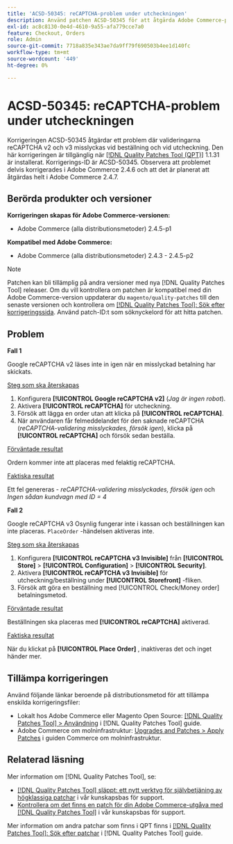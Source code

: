 ```yaml
---
title: 'ACSD-50345: reCAPTCHA-problem under utcheckningen'
description: Använd patchen ACSD-50345 för att åtgärda Adobe Commerce-problemet där reCAPTCHA v2- och v3-valideringarna misslyckas vid beställningar och vid utcheckningen.
exl-id: ac8c8130-0e4d-4610-9a55-afa779cce7a0
feature: Checkout, Orders
role: Admin
source-git-commit: 7718a835e343ae7da9ff79f690503b4ee1d140fc
workflow-type: tm+mt
source-wordcount: '449'
ht-degree: 0%

---
```


# ACSD-50345: reCAPTCHA-problem under utcheckningen

Korrigeringen ACSD-50345 åtgärdar ett problem där valideringarna reCAPTCHA v2 och v3 misslyckas vid beställning och vid utcheckning. Den här korrigeringen är tillgänglig när [[!DNL Quality Patches Tool (QPT)]](/help/announcements/adobe-commerce-announcements/magento-quality-patches-released-new-tool-to-self-serve-quality-patches.md) 1.1.31 är installerat. Korrigerings-ID är ACSD-50345. Observera att problemet delvis korrigerades i Adobe Commerce 2.4.6 och att det är planerat att åtgärdas helt i Adobe Commerce 2.4.7.

## Berörda produkter och versioner

**Korrigeringen skapas för Adobe Commerce-versionen:**

* Adobe Commerce (alla distributionsmetoder) 2.4.5-p1

**Kompatibel med Adobe Commerce:**

* Adobe Commerce (alla distributionsmetoder) 2.4.3 - 2.4.5-p2

>[!NOTE]
>
>Patchen kan bli tillämplig på andra versioner med nya [!DNL Quality Patches Tool] releaser. Om du vill kontrollera om patchen är kompatibel med din Adobe Commerce-version uppdaterar du `magento/quality-patches` till den senaste versionen och kontrollera om [[!DNL Quality Patches Tool]: Sök efter korrigeringssida](https://experienceleague.adobe.com/tools/commerce-quality-patches/index.html). Använd patch-ID:t som söknyckelord för att hitta patchen.

## Problem

**Fall 1**

Google reCAPTCHA v2 läses inte in igen när en misslyckad betalning har skickats.

<u>Steg som ska återskapas</u>

1. Konfigurera **[!UICONTROL Google reCAPTCHA v2]** (*Jag är ingen robot*).
1. Aktivera **[!UICONTROL reCAPTCHA]** för utcheckning.
1. Försök att lägga en order utan att klicka på **[!UICONTROL reCAPTCHA]**.
1. När användaren får felmeddelandet för den saknade reCAPTCHA (*reCAPTCHA-validering misslyckades, försök igen*), klicka på **[!UICONTROL reCAPTCHA]** och försök sedan beställa.

<u>Förväntade resultat</u>

Ordern kommer inte att placeras med felaktig reCAPTCHA.

<u>Faktiska resultat</u>

Ett fel genereras - *reCAPTCHA-validering misslyckades, försök igen* och *Ingen sådan kundvagn med ID = 4*

**Fall 2**

Google reCAPTCHA v3 Osynlig fungerar inte i kassan och beställningen kan inte placeras. `PlaceOrder` -händelsen aktiveras inte.

<u>Steg som ska återskapas</u>

1. Konfigurera **[!UICONTROL reCAPTCHA v3 Invisible]** från **[!UICONTROL Store]** > **[!UICONTROL Configuration]** > **[!UICONTROL Security]**.
1. Aktivera **[!UICONTROL reCAPTCHA v3 Invisible]** för utcheckning/beställning under **[!UICONTROL Storefront]** -fliken.
1. Försök att göra en beställning med [!UICONTROL Check/Money order] betalningsmetod.

<u>Förväntade resultat</u>

Beställningen ska placeras med **[!UICONTROL reCAPTCHA]** aktiverad.

<u>Faktiska resultat</u>

När du klickat på **[!UICONTROL Place Order]** , inaktiveras det och inget händer mer.

## Tillämpa korrigeringen

Använd följande länkar beroende på distributionsmetod för att tillämpa enskilda korrigeringsfiler:

* Lokalt hos Adobe Commerce eller Magento Open Source: [[!DNL Quality Patches Tool] > Användning](https://experienceleague.adobe.com/docs/commerce-operations/tools/quality-patches-tool/usage.html) i [!DNL Quality Patches Tool] guide.
* Adobe Commerce om molninfrastruktur: [Upgrades and Patches > Apply Patches](https://experienceleague.adobe.com/docs/commerce-cloud-service/user-guide/develop/upgrade/apply-patches.html) i guiden Commerce om molninfrastruktur.

## Relaterad läsning

Mer information om [!DNL Quality Patches Tool], se:

* [[!DNL Quality Patches Tool] släppt: ett nytt verktyg för självbetjäning av högklassiga patchar](/help/announcements/adobe-commerce-announcements/magento-quality-patches-released-new-tool-to-self-serve-quality-patches.md) i vår kunskapsbas för support.
* [Kontrollera om det finns en patch för din Adobe Commerce-utgåva med [!DNL Quality Patches Tool]](/help/support-tools/patches-available-in-qpt-tool/check-patch-for-magento-issue-with-magento-quality-patches.md) i vår kunskapsbas för support.

Mer information om andra patchar som finns i QPT finns i [[!DNL Quality Patches Tool]: Sök efter patchar](https://experienceleague.adobe.com/tools/commerce-quality-patches/index.html) i [!DNL Quality Patches Tool] guide.
